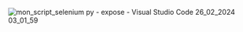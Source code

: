 ![mon_script_selenium py - expose - Visual Studio Code 26_02_2024 03_01_59](https://github.com/LINDEX171/Selenium/assets/129359610/3a84dbd3-7a89-4920-ba71-2566a3707f01)
